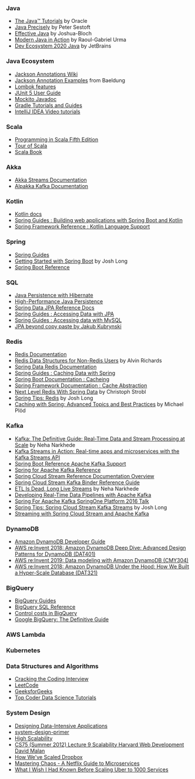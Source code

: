 ### Java
* [The Java™ Tutorials](https://docs.oracle.com/javase/tutorial/) by Oracle
* [Java Precisely](https://www.amazon.com/Java-Precisely-Press-Peter-Sestoft/dp/0262529076/) by Peter Sestoft
* [Effective Java](https://www.amazon.com/Effective-Java-Joshua-Bloch/dp/0134685997) by Joshua-Bloch
* [Modern Java in Action](https://www.amazon.com/Modern-Java-Action-functional-programming/dp/1617293563) by Raoul-Gabriel Urma
* [Dev Ecosystem 2020 Java](https://www.jetbrains.com/lp/devecosystem-2020/java/) by JetBrains

### Java Ecosystem
* [Jackson Annotations Wiki](https://github.com/FasterXML/jackson-annotations/wiki/Jackson-Annotations)
* [Jackson Annotation Examples](https://www.baeldung.com/jackson-annotations) from Baeldung
* [Lombok features](https://projectlombok.org/features/all)
* [JUnit 5 User Guide](https://junit.org/junit5/docs/current/user-guide/)
* [Mockito Javadoc](https://javadoc.io/doc/org.mockito/mockito-core/latest/org/mockito/Mockito.html)
* [Gradle Tutorials and Guides](https://gradle.org/guides/)
* [IntelliJ IDEA Video tutorials](https://www.jetbrains.com/idea/documentation/)

### Scala
* [Programming in Scala Fifth Edition](https://www.amazon.com/Programming-Scala-Fifth-Odersky/dp/0997148004/)
* [Tour of Scala](https://docs.scala-lang.org/tour/tour-of-scala.html)
* [Scala Book](https://docs.scala-lang.org/overviews/scala-book/introduction.html)

### Akka
* [Akka Streams Documentation](https://doc.akka.io/docs/akka/current/stream/index.html)
* [Alpakka Kafka Documentation](https://doc.akka.io/docs/alpakka-kafka/current/)

### Kotlin
* [Kotlin docs](https://kotlinlang.org/docs/home.html)
* [Spring Guides : Building web applications with Spring Boot and Kotlin](https://spring.io/guides/tutorials/spring-boot-kotlin/)
* [Spring Framework Reference : Kotlin Language Support](https://docs.spring.io/spring-framework/docs/current/reference/html/languages.html#kotlin)

### Spring
* [Spring Guides](https://spring.io/guides)
* [Getting Started with Spring Boot](https://www.youtube.com/watch?v=sbPSjI4tt10) by Josh Long
* [Spring Boot Reference](https://docs.spring.io/spring-boot/docs/2.1.4.RELEASE/reference/htmlsingle/)

### SQL
* [Java Persistence with Hibernate](https://www.amazon.com/Java-Persistence-Hibernate-Christian-Bauer/dp/1617290459)
* [High-Performance Java Persistence](https://www.amazon.com/High-Performance-Java-Persistence-Vlad-Mihalcea/dp/973022823X)
* [Spring Data JPA Reference Docs](https://docs.spring.io/spring-data/jpa/docs/2.5.0/reference/html/#reference)
* [Spring Guides : Accessing Data with JPA](https://spring.io/guides/gs/accessing-data-jpa/)
* [Spring Guides : Accessing data with MySQL](https://spring.io/guides/gs/accessing-data-mysql/)
* [JPA beyond copy paste by Jakub Kubrynski](https://www.youtube.com/watch?v=EZwpOLCfuq4)

### Redis
* [Redis Documentation](https://redis.io/)
* [Redis Data Structures for Non-Redis Users](https://www.youtube.com/watch?v=ELk_W9BBTDU) by Alvin Richards
* [Spring Data Redis Documentation](https://spring.io/projects/spring-data-redis)
* [Spring Guides : Caching Data with Spring](https://spring.io/guides/gs/caching/)
* [Spring Boot Documentation : Cacheing](https://docs.spring.io/spring-boot/docs/current/reference/html/spring-boot-features.html#boot-features-caching)
* [Spring Framework Documentation : Cache Abstraction](https://docs.spring.io/spring-framework/docs/current/reference/html/integration.html#cache)
* [Next Level Redis With Spring Data](https://www.youtube.com/watch?v=ctfDs7M35Ho) by Christoph Strobl
* [Spring Tips: Redis](https://www.youtube.com/watch?v=_M8xoagybzU) by Josh Long
* [Caching with Spring: Advanced Topics and Best Practices](https://www.youtube.com/watch?v=SpQzWtqulhM) by Michael Plöd

### Kafka
* [Kafka: The Definitive Guide: Real-Time Data and Stream Processing at Scale](https://www.amazon.com/Kafka-Definitive-Real-Time-Stream-Processing/dp/1491936169/) by Neha Narkhede 
* [Kafka Streams in Action: Real-time apps and microservices with the Kafka Streams API](https://www.amazon.com/Kafka-Streams-Action-Real-time-microservices/dp/1617294470)
* [Spring Boot Reference Apache Kafka Support](https://docs.spring.io/spring-boot/docs/current/reference/htmlsingle/#features.messaging.kafka)
* [Spring for Apache Kafka Reference](https://docs.spring.io/spring-kafka/docs/current/reference/html/#introduction)
* [Spring Cloud Stream Reference Documentation Overview](https://docs.spring.io/spring-cloud-stream/docs/3.1.3/reference/html/spring-cloud-stream.html)
* [Spring Cloud Stream Kafka Binder Reference Guide](https://docs.spring.io/spring-cloud-stream-binder-kafka/docs/3.1.3/reference/html/spring-cloud-stream-binder-kafka.html)
* [ETL Is Dead, Long Live Streams](https://www.youtube.com/watch?v=I32hmY4diFY) by Neha Narkhede
* [Developing Real-Time Data Pipelines with Apache Kafka](https://www.youtube.com/watch?v=GRPLRONVDWY)
* [Spring For Apache Kafka SpringOne Platform 2016 Talk](https://www.youtube.com/watch?v=wo-aZ3ITLYU)
* [Spring Tips: Spring Cloud Stream Kafka Streams](https://www.youtube.com/watch?v=YPDzcmqwCNo) by Josh Long
* [Streaming with Spring Cloud Stream and Apache Kafka](https://www.youtube.com/watch?v=5Mgni6AYnWg)

### DynamoDB
* [Amazon DynamoDB Developer Guide](https://docs.aws.amazon.com/amazondynamodb/latest/developerguide/Introduction.html)
* [AWS re:Invent 2018: Amazon DynamoDB Deep Dive: Advanced Design Patterns for DynamoDB (DAT401)](https://www.youtube.com/watch?v=HaEPXoXVf2k)
* [AWS re:Invent 2019: Data modeling with Amazon DynamoDB (CMY304)](https://www.youtube.com/watch?v=DIQVJqiSUkE)
* [AWS re:Invent 2018: Amazon DynamoDB Under the Hood: How We Built a Hyper-Scale Database (DAT321)](https://www.youtube.com/watch?v=yvBR71D0nAQ)

### BigQuery
* [BigQuery Guides](https://cloud.google.com/bigquery/docs/introduction)
* [BigQuery SQL Reference](https://cloud.google.com/bigquery/docs/reference/standard-sql/lexical)
* [Control costs in BigQuery](https://cloud.google.com/bigquery/docs/best-practices-costs)
* [Google BigQuery: The Definitive Guide](https://www.amazon.com/Google-BigQuery-Definitive-Warehousing-Analytics/dp/1492044466/)

### AWS Lambda

### Kubernetes

### Data Structures and Algorithms
* [Cracking the Coding Interview](https://www.amazon.com/Cracking-Coding-Interview-6th-Edition/dp/0984782850)
* [LeetCode](https://leetcode.com/)
* [GeeksforGeeks](https://www.geeksforgeeks.org/)
* [Top Coder Data Science Tutorials](https://www.topcoder.com/community/data-science/data-science-tutorials/)

### System Design
* [Designing Data-Intensive Applications](https://www.amazon.com/Designing-Data-Intensive-Applications-Reliable-Maintainable/dp/1449373321)
* [system-design-primer](https://github.com/donnemartin/system-design-primer)
* [High Scalability](http://highscalability.com/)
* [CS75 (Summer 2012) Lecture 9 Scalability Harvard Web Development David Malan](https://www.youtube.com/watch?v=-W9F__D3oY4&list=PLmhRNZyYVpDmLpaVQm3mK5PY5KB_4hLjE&index=10)
* [How We've Scaled Dropbox](https://www.youtube.com/watch?v=PE4gwstWhmc)
* [Mastering Chaos - A Netflix Guide to Microservices](https://www.youtube.com/watch?v=CZ3wIuvmHeM&t=846s)
* [What I Wish I Had Known Before Scaling Uber to 1000 Services](https://www.youtube.com/watch?v=kb-m2fasdDY)
